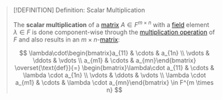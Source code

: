 >[!DEFINITION] Definition: Scalar Multiplication
>
>The **scalar multiplication** of a [matrix](../Matrix.md) $A \in F^{m \times n}$ with a [field](../../../Fields/index.md) element $\lambda \in F$ is done component-wise through the [multiplication operation](../../../Fields/index.md) of $F$ and also results in an $m\times n$-[matrix](../Matrix.md):
>
>$$
>\lambda\cdot\begin{bmatrix}a_{11} & \cdots & a_{1n} \\ \vdots & \ddots & \vdots \\ a_{m1} & \cdots & a_{mn}\end{bmatrix} \overset{\text{def}}{=} \begin{bmatrix}\lambda\cdot a_{11} & \cdots & \lambda \cdot a_{1n} \\ \vdots & \ddots & \vdots \\ \lambda \cdot a_{m1} & \cdots & \lambda \cdot a_{mn}\end{bmatrix} \in F^{m \times n}
>$$
>